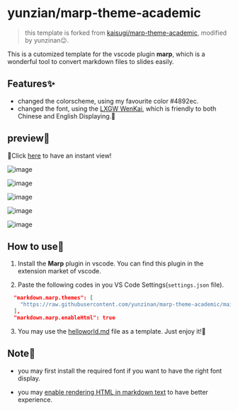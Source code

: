 # yunzian/marp-theme-academic

> this template is forked from  [kaisugi/marp-theme-academic](https://github.com/kaisugi/marp-theme-academic), modified by yunzinan😉.

This is a cutomized template for the vscode plugin **marp**, which is a wonderful tool to convert markdown files to slides easily. 

## Features✨

- changed the colorscheme, using my favourite color #4892ec.
- changed the font, using the [LXGW WenKai](https://github.com/lxgw/LxgwWenKai), which is friendly to both Chinese and English Displaying.🧐

## preview🎨

📌Click [here](https://marp-theme-academic.vercel.app) to have an instant view!

![image](https://user-images.githubusercontent.com/98319888/225852411-5a2389db-03a9-4e07-9b5e-1a2b2c3ee46e.png)

![image](https://user-images.githubusercontent.com/98319888/225852512-829ec28a-b375-49a6-a575-cd1d430bc2be.png)

![image](https://user-images.githubusercontent.com/98319888/225852579-a88aab2d-d4b1-4dc3-b286-50599ff954dc.png)

![image](https://user-images.githubusercontent.com/98319888/225852679-7c4663a2-d02d-459b-9baf-112fdab1ba48.png)

![image](https://user-images.githubusercontent.com/98319888/225857924-4e70eab8-df66-4e03-ad48-eaa36c7eddc7.png)


## How to use🎈

1. Install the **Marp** plugin in vscode. You can find this plugin in the extension market of vscode.

2. Paste the following codes in you VS Code Settings(`settings.json` file).

```json
  "markdown.marp.themes": [
    "https://raw.githubusercontent.com/yunzinan/marp-theme-academic/main/themes/academic.css"
  ],
  "markdown.marp.enableHtml": true
```

3. You may use the [helloworld.md](./helloworld.md) file as a template. Just enjoy it!🥰

## Note🔔

- you may first install the required font if you want to have the right font display.

- you may [enable rendering HTML in markdown text](https://github.com/marp-team/marp/discussions/349#discussioncomment-3618297) to have better experience.
